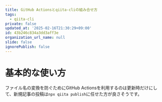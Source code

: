 ```yaml
---
title: GitHub Actionsとqiita-cliの組み合せ方
tags:
  - qiita-cli
private: false
updated_at: '2025-02-16T21:30:29+09:00'
id: 43b246c834a3dd3aff3e
organization_url_name: null
slide: false
ignorePublish: false
---
```

# 基本的な使い方

ファイル名の変換を防ぐためにGitHub Actionsを利用するのは更新時だけにして、新規記事の投稿は``npx qiita publish``に任せた方が良さそうです。


